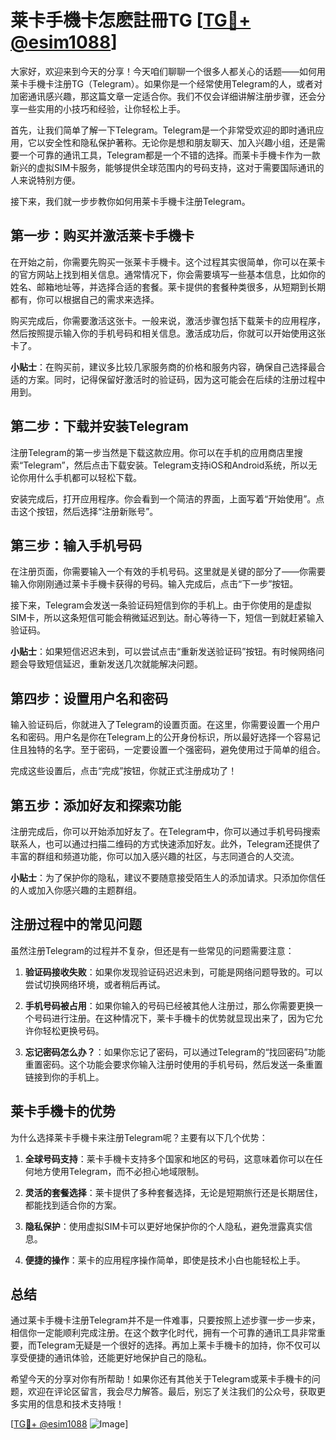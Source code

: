 # 莱卡手機卡怎麽註冊TG [[TG💪+ @esim1088](https://t.me/s/esim1088)]

大家好，欢迎来到今天的分享！今天咱们聊聊一个很多人都关心的话题——如何用莱卡手機卡注册TG（Telegram）。如果你是一个经常使用Telegram的人，或者对加密通讯感兴趣，那这篇文章一定适合你。我们不仅会详细讲解注册步骤，还会分享一些实用的小技巧和经验，让你轻松上手。

首先，让我们简单了解一下Telegram。Telegram是一个非常受欢迎的即时通讯应用，它以安全性和隐私保护著称。无论你是想和朋友聊天、加入兴趣小组，还是需要一个可靠的通讯工具，Telegram都是一个不错的选择。而莱卡手機卡作为一款新兴的虚拟SIM卡服务，能够提供全球范围内的号码支持，这对于需要国际通讯的人来说特别方便。

接下来，我们就一步步教你如何用莱卡手機卡注册Telegram。

## 第一步：购买并激活莱卡手機卡

在开始之前，你需要先购买一张莱卡手機卡。这个过程其实很简单，你可以在莱卡的官方网站上找到相关信息。通常情况下，你会需要填写一些基本信息，比如你的姓名、邮箱地址等，并选择合适的套餐。莱卡提供的套餐种类很多，从短期到长期都有，你可以根据自己的需求来选择。

购买完成后，你需要激活这张卡。一般来说，激活步骤包括下载莱卡的应用程序，然后按照提示输入你的手机号码和相关信息。激活成功后，你就可以开始使用这张卡了。

**小贴士**：在购买前，建议多比较几家服务商的价格和服务内容，确保自己选择最合适的方案。同时，记得保留好激活时的验证码，因为这可能会在后续的注册过程中用到。

## 第二步：下载并安装Telegram

注册Telegram的第一步当然是下载这款应用。你可以在手机的应用商店里搜索“Telegram”，然后点击下载安装。Telegram支持iOS和Android系统，所以无论你用什么手机都可以轻松下载。

安装完成后，打开应用程序。你会看到一个简洁的界面，上面写着“开始使用”。点击这个按钮，然后选择“注册新账号”。

## 第三步：输入手机号码

在注册页面，你需要输入一个有效的手机号码。这里就是关键的部分了——你需要输入你刚刚通过莱卡手機卡获得的号码。输入完成后，点击“下一步”按钮。

接下来，Telegram会发送一条验证码短信到你的手机上。由于你使用的是虚拟SIM卡，所以这条短信可能会稍微延迟到达。耐心等待一下，短信一到就赶紧输入验证码。

**小贴士**：如果短信迟迟未到，可以尝试点击“重新发送验证码”按钮。有时候网络问题会导致短信延迟，重新发送几次就能解决问题。

## 第四步：设置用户名和密码

输入验证码后，你就进入了Telegram的设置页面。在这里，你需要设置一个用户名和密码。用户名是你在Telegram上的公开身份标识，所以最好选择一个容易记住且独特的名字。至于密码，一定要设置一个强密码，避免使用过于简单的组合。

完成这些设置后，点击“完成”按钮，你就正式注册成功了！

## 第五步：添加好友和探索功能

注册完成后，你可以开始添加好友了。在Telegram中，你可以通过手机号码搜索联系人，也可以通过扫描二维码的方式快速添加好友。此外，Telegram还提供了丰富的群组和频道功能，你可以加入感兴趣的社区，与志同道合的人交流。

**小贴士**：为了保护你的隐私，建议不要随意接受陌生人的添加请求。只添加你信任的人或加入你感兴趣的主题群组。

## 注册过程中的常见问题

虽然注册Telegram的过程并不复杂，但还是有一些常见的问题需要注意：

1. **验证码接收失败**：如果你发现验证码迟迟未到，可能是网络问题导致的。可以尝试切换网络环境，或者稍后再试。
   
2. **手机号码被占用**：如果你输入的号码已经被其他人注册过，那么你需要更换一个号码进行注册。在这种情况下，莱卡手機卡的优势就显现出来了，因为它允许你轻松更换号码。

3. **忘记密码怎么办？**：如果你忘记了密码，可以通过Telegram的“找回密码”功能重置密码。这个功能会要求你输入注册时使用的手机号码，然后发送一条重置链接到你的手机上。

## 莱卡手機卡的优势

为什么选择莱卡手機卡来注册Telegram呢？主要有以下几个优势：

1. **全球号码支持**：莱卡手機卡支持多个国家和地区的号码，这意味着你可以在任何地方使用Telegram，而不必担心地域限制。

2. **灵活的套餐选择**：莱卡提供了多种套餐选择，无论是短期旅行还是长期居住，都能找到适合你的方案。

3. **隐私保护**：使用虚拟SIM卡可以更好地保护你的个人隐私，避免泄露真实信息。

4. **便捷的操作**：莱卡的应用程序操作简单，即使是技术小白也能轻松上手。

## 总结

通过莱卡手機卡注册Telegram并不是一件难事，只要按照上述步骤一步一步来，相信你一定能顺利完成注册。在这个数字化时代，拥有一个可靠的通讯工具非常重要，而Telegram无疑是一个很好的选择。再加上莱卡手機卡的加持，你不仅可以享受便捷的通讯体验，还能更好地保护自己的隐私。

希望今天的分享对你有所帮助！如果你还有其他关于Telegram或莱卡手機卡的问题，欢迎在评论区留言，我会尽力解答。最后，别忘了关注我们的公众号，获取更多实用的信息和技术支持哦！

[[TG💪+ @esim1088](https://t.me/s/esim1088) ![Image](https://i.postimg.cc/4NQfJmqS/Snipaste-2025-05-13-00-14-12.png)]